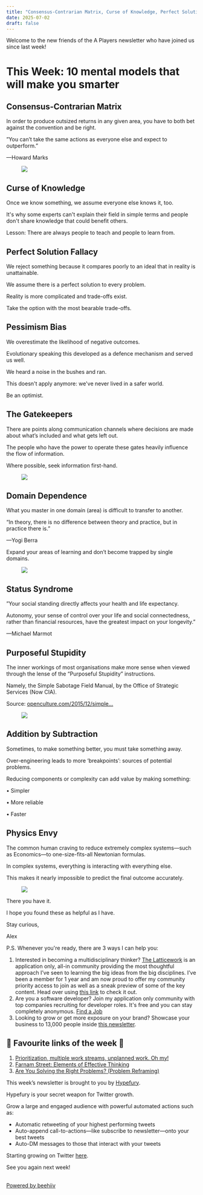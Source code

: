 ```yaml
---
title: "Consensus-Contrarian Matrix, Curse of Knowledge, Perfect Solution Fallacy & More"
date: 2025-07-02
draft: false
---
```


<p id="">Welcome to the new friends of the A Players newsletter who have joined us since last week!</p><h1 id="">This Week:&nbsp;10 mental models that will make you smarter </h1><h2 id="">Consensus-Contrarian Matrix</h2><p id="">In order to produce outsized returns in any given area, you have to both bet against the convention and be right. </p><p id="">”You can’t take the same actions as everyone else and expect to outperform.”</p><p id="">—Howard Marks</p><figure class="w-richtext-figure-type-image w-richtext-align-center" data-rt-type="image" data-rt-align="center"><div><img src="https://uploads-ssl.webflow.com/63fd511e232de229bfe66c52/640d564cea9ad6415cf67f77_image.png" id="" width="auto" height="auto" loading="auto"></div></figure><h2 id="">Curse of Knowledge </h2><p id="">Once we know something, we assume everyone else knows it, too.</p><p id="">It's why some experts can't explain their field in simple terms and people don't share knowledge that could benefit others. </p><p id="">Lesson: There are always people to teach and people to learn from.</p><h2 id="">Perfect Solution Fallacy</h2><p id="">We reject something because it compares poorly to an ideal that in reality is unattainable.</p><p id="">We assume there is a perfect solution to every problem.</p><p id="">Reality is more complicated and trade-offs exist.</p><p id="">Take the option with the most bearable trade-offs.</p><h2 id="">Pessimism Bias</h2><p id="">We overestimate the likelihood of negative outcomes.</p><p id="">Evolutionary speaking this developed as a defence mechanism and served us well.</p><p id="">We heard a noise in the bushes and ran.</p><p id="">This doesn't apply anymore: we've never lived in a safer world. </p><p id="">Be an optimist.</p><h2 id="">The Gatekeepers</h2><p id="">There are points along communication channels where decisions are made about what’s included and what gets left out. </p><p id="">The people who have the power to operate these gates heavily influence the flow of information.</p><p id="">Where possible, seek information first-hand.</p><figure class="w-richtext-figure-type-image w-richtext-align-center" data-rt-type="image" data-rt-align="center"><div><img src="https://uploads-ssl.webflow.com/63fd511e232de229bfe66c52/640d564cea9ad692eef67f73_image.jpeg" id="" width="auto" height="auto" loading="auto"></div></figure><h2 id="">Domain Dependence</h2><p id="">What you master in one domain (area) is difficult to transfer to another. </p><p id="">“In theory, there is no difference between theory and practice, but in practice there is.”</p><p id="">—Yogi Berra</p><p id="">Expand your areas of learning and don’t become trapped by single domains.</p><figure class="w-richtext-figure-type-image w-richtext-align-center" data-rt-type="image" data-rt-align="center"><div><img src="https://uploads-ssl.webflow.com/63fd511e232de229bfe66c52/640d564cea9ad64c61f67f74_image.jpeg" id="" width="auto" height="auto" loading="auto"></div></figure><h2 id="">Status Syndrome</h2><p id="">”Your social standing directly affects your health and life expectancy. </p><p id="">Autonomy, your sense of control over your life and social connectedness, rather than financial resources, have the greatest impact on your longevity.”</p><p id="">—Michael Marmot</p><h2 id="">Purposeful Stupidity</h2><p id="">The inner workings of most organisations make more sense when viewed through the lense of the “Purposeful Stupidity” instructions.</p><p id="">Namely, the Simple Sabotage Field Manual, by the Office of Strategic Services (Now CIA). </p><p id="">Source: <a href="https://t.co/i7rruD3Nvt" target="_blank" id="">openculture.com/2015/12/simple...</a></p><figure class="w-richtext-figure-type-image w-richtext-align-center" data-rt-type="image" data-rt-align="center"><div><img src="https://uploads-ssl.webflow.com/63fd511e232de229bfe66c52/640d564dea9ad62955f67f98_image.jpeg" id="" width="auto" height="auto" loading="auto"></div></figure><h2 id="">Addition by Subtraction</h2><p id="">Sometimes, to make something better, you must take something away. </p><p id="">Over-engineering leads to more ‘breakpoints’: sources of potential problems. </p><p id="">Reducing components or complexity can add value by making something: </p><p id="">• Simpler</p><p id="">• More reliable</p><p id="">• Faster</p><h2 id="">Physics Envy</h2><p id="">The common human craving to reduce extremely complex systems—such as Economics—to one-size-fits-all Newtonian formulas.</p><p id="">In complex systems, everything is interacting with everything else. </p><p id="">This makes it nearly impossible to predict the final outcome accurately.</p><figure class="w-richtext-figure-type-image w-richtext-align-center" data-rt-type="image" data-rt-align="center"><div><img src="https://uploads-ssl.webflow.com/63fd511e232de229bfe66c52/640d564cea9ad63646f67f75_image.jpeg" id="" width="auto" height="auto" loading="auto"></div></figure><p id="">There you have it.</p><p id="">I hope you found these as helpful as I have.</p><p id="">Stay curious, </p><p id="">Alex</p><p id="">P.S. Whenever you're ready, there are 3 ways I can help you:</p><ol type="decimal" id=""><li id="">Interested in becoming a multidisciplinary thinker?&nbsp;<a href="https://ltcwrk.com/alex-brogan-ltcwrk/" target="_blank" id="">The Latticework</a>&nbsp;is an application only, all-in community providing the most thoughtful approach I’ve seen to learning the big ideas from the big disciplines. I’ve been a member for 1 year and am now proud to offer my community priority access to join as well as a sneak preview of some of the key content. Head over using&nbsp;<a href="https://ltcwrk.com/alex-brogan-ltcwrk/" target="_blank" id="">this link</a>&nbsp;to check it out.</li><li id="">Are you a software developer? Join my application only community with top companies recruiting for developer roles. It's free and you can stay completely anonymous.&nbsp;<a href="https://www.alexbrogan.com/global-developers-collective" target="_blank" id="">Find a Job</a></li><li id="">Looking to grow or get more exposure on your brand? Showcase your business to 13,000 people inside&nbsp;<a href="https://www.alexbrogan.com/partnership" target="_blank" id="">this newsletter</a>.</li></ol><h2 id="">🔗 Favourite links of the week 🔗</h2><ol type="decimal" id=""><li id=""><a href="https://leeorengel.com/prioritization-multiple-work-streams-unplanned-work-oh-my/" target="_blank" id="">Prioritization, multiple work streams, unplanned work. Oh my!</a></li><li id=""><a href="https://fs.blog/elements-effective-thinking/" target="_blank" id="">Farnam Street: Elements of Effective Thinking</a></li><li id=""><a href="https://hbr.org/2017/01/are-you-solving-the-right-problems" target="_blank" id="">Are You Solving the Right Problems? (Problem Reframing)</a></li></ol><p id="">This week’s newsletter is brought to you by <a href="https://hypefury.com/?via=alex-brogan16" target="_blank" id="">Hypefury</a>.<br></p><p id="">Hypefury&nbsp;is your secret weapon for Twitter growth.</p><p id="">Grow a large and engaged audience with powerful automated actions such as:</p><ul type="disc" id=""><li id="">Automatic retweeting of your highest performing tweets</li><li id="">Auto-append call-to-actions—like subscribe to newsletter—onto your best tweets</li><li id="">Auto-DM messages to those that interact with your tweets</li></ul><p id="">Starting growing on Twitter <a href="https://hypefury.com/?via=alex-brogan16" target="_blank" id="">here</a>.&nbsp;</p><p id="">See you again next week!</p><p id=""><br><a target="_blank" href="https://www.beehiiv.com/?utm_campaign=88f066b3-4449-4c20-ae74-bab1c1e7ee67&utm_medium=post_rss&utm_source=a_players" id="">Powered by beehiiv</a></p>